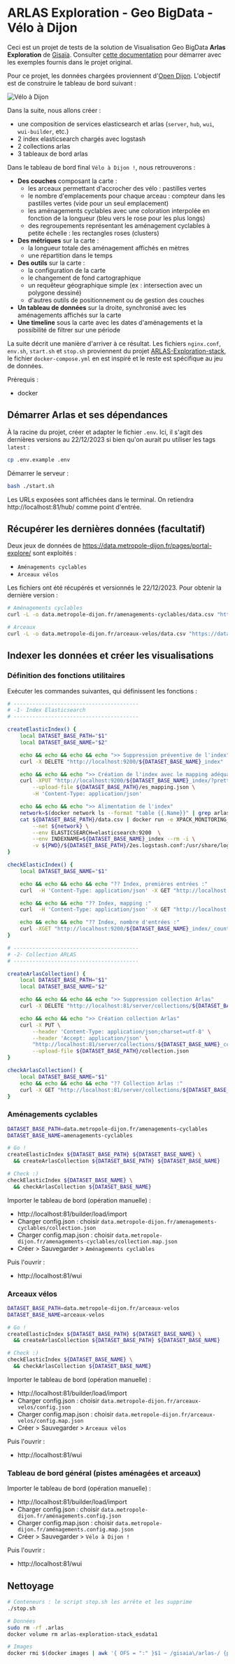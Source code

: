 # ARLAS Exploration - Geo BigData - Vélo à Dijon

Ceci est un projet de tests de la solution de Visualisation Geo BigData **Arlas Exploration** de [Gisaïa](https://github.com/gisaia).
Consulter [cette documentation](https://docs.arlas.io/arlas-quick-start/) pour démarrer avec les exemples fournis dans le projet original.

Pour ce projet, les données chargées proviennent d'[Open Dijon](https://data.metropole-dijon.fr/pages/portal-explore/). L'objectif est de construire le tableau de bord suivant :

![Vélo à Dijon](Vélo-à-Dijon.png)

Dans la suite, nous allons créer :
* une composition de services elasticsearch et arlas (`server`, `hub`, `wui`, `wui-builder`, etc.)
* 2 index elasticsearch chargés avec logstash
* 2 collections arlas
* 3 tableaux de bord arlas

Dans le tableau de bord final `Vélo à Dijon !`, nous retrouverons :
* **Des couches** composant la carte :
  * les arceaux permettant d'accrocher des vélo : pastilles vertes
  * le nombre d'emplacements pour chaque arceau : compteur dans les pastilles vertes (vide pour un seul emplacement)
  * les aménagements cyclables avec une coloration interpolée en fonction de la longueur (bleu vers le rose pour les plus longs)
  * des regroupements représentant les aménagement cyclables à petite échelle : les rectangles roses (clusters)
* **Des métriques** sur la carte :
  * la longueur totale des aménagement affichés en mètres
  * une répartition dans le temps
* **Des outils** sur la carte :
  * la configuration de la carte
  * le changement de fond cartographique
  * un requêteur géographique simple (ex : intersection avec un polygone dessiné)
  * d'autres outils de positionnement ou de gestion des couches
* **Un tableau de données** sur la droite, synchronisé avec les aménagements affichés sur la carte
* **Une timeline** sous la carte avec les dates d'aménagements et la possibilité de filtrer sur une période

La suite décrit une manière d'arriver à ce résultat. Les fichiers `nginx.conf`, `env.sh`, `start.sh` et `stop.sh` proviennent du projet [ARLAS-Exploration-stack](https://github.com/gisaia/ARLAS-Exploration-stack.git), le fichier `docker-compose.yml` en est inspiré et le reste est spécifique au jeu de données.

Prérequis :
* docker

## Démarrer Arlas et ses dépendances

À la racine du projet, créer et adapter le fichier `.env`. Ici, il s'agit des dernières versions au 22/12/2023 si bien qu'on aurait pu utiliser les tags `latest` :
```sh
cp .env.example .env
```

Démarrer le serveur :
```sh
bash ./start.sh
```

Les URLs exposées sont affichées dans le terminal. On retiendra http://localhost:81/hub/ comme point d'entrée.

## Récupérer les dernières données (facultatif)

Deux jeux de données de https://data.metropole-dijon.fr/pages/portal-explore/ sont exploités :
* `Aménagements cyclables`
* `Arceaux vélos`

Les fichiers ont été récupérés et versionnés le 22/12/2023. Pour obtenir la dernière version :
```sh
# Aménagements cyclables
curl -L -o data.metropole-dijon.fr/amenagements-cyclables/data.csv "https://data.metropole-dijon.fr/api/explore/v2.1/catalog/datasets/amenagements-cyclables/exports/csv?lang=fr&timezone=Europe%2FBerlin&use_labels=true&delimiter=%3B"

# Arceaux
curl -L -o data.metropole-dijon.fr/arceaux-velos/data.csv "https://data.metropole-dijon.fr/api/explore/v2.1/catalog/datasets/arceaux-velos/exports/csv?lang=fr&timezone=Europe%2FBerlin&use_labels=true&delimiter=%3B"
```

## Indexer les données et créer les visualisations
### Définition des fonctions utilitaires

Exécuter les commandes suivantes, qui définissent les fonctions :
```sh
# ----------------------------------------
# -1- Index Elasticsearch
# ----------------------------------------

createElasticIndex() {
    local DATASET_BASE_PATH="$1"
    local DATASET_BASE_NAME="$2"

    echo && echo && echo && echo ">> Suppression préventive de l'index"
    curl -X DELETE "http://localhost:9200/${DATASET_BASE_NAME}_index"

    echo && echo && echo ">> Création de l'index avec le mapping adéquat"
    curl -XPUT "http://localhost:9200/${DATASET_BASE_NAME}_index/?pretty" \
        --upload-file ${DATASET_BASE_PATH}/es_mapping.json \
        -H 'Content-Type: application/json'

    echo && echo && echo ">> Alimentation de l'index"
    network=$(docker network ls --format "table {{.Name}}" | grep arlas)
    cat ${DATASET_BASE_PATH}/data.csv | docker run -e XPACK_MONITORING_ENABLED=false \
        --net ${network} \
        --env ELASTICSEARCH=elasticsearch:9200  \
        --env INDEXNAME=${DATASET_BASE_NAME}_index --rm -i \
        -v ${PWD}/${DATASET_BASE_PATH}/2es.logstash.conf:/usr/share/logstash/pipeline/logstash.conf docker.elastic.co/logstash/logstash:8.7.0
}

checkElasticIndex() {
    local DATASET_BASE_NAME="$1"

    echo && echo && echo && echo "?? Index, premières entrées :"
    curl  -H 'Content-Type: application/json' -X GET "http://localhost:9200/${DATASET_BASE_NAME}_index/_search?size=2&pretty"

    echo && echo && echo "?? Index, mapping :"
    curl  -H 'Content-Type: application/json' -X GET "http://localhost:9200/${DATASET_BASE_NAME}_index/?pretty"

    echo && echo && echo "?? Index, nombre d'entrées :"
    curl -XGET "http://localhost:9200/${DATASET_BASE_NAME}_index/_count?pretty"
}

# ----------------------------------------
# -2- Collection ARLAS
# ----------------------------------------

createArlasCollection() {
    local DATASET_BASE_PATH="$1"
    local DATASET_BASE_NAME="$2"

    echo && echo && echo && echo ">> Suppression collection Arlas"
    curl -X DELETE "http://localhost:81/server/collections/${DATASET_BASE_NAME}_collection"

    echo && echo && echo ">> Création collection Arlas"
    curl -X PUT \
        --header 'Content-Type: application/json;charset=utf-8' \
        --header 'Accept: application/json' \
        "http://localhost:81/server/collections/${DATASET_BASE_NAME}_collection?pretty=true" \
        --upload-file ${DATASET_BASE_PATH}/collection.json
}

checkArlasCollection() {
    local DATASET_BASE_NAME="$1"
    echo && echo && echo && echo "?? Collection Arlas :"
    curl -X GET "http://localhost:81/server/collections/${DATASET_BASE_NAME}_collection?pretty=true"
}
```

### Aménagements cyclables

```sh
DATASET_BASE_PATH=data.metropole-dijon.fr/amenagements-cyclables
DATASET_BASE_NAME=amenagements-cyclables

# Go !
createElasticIndex ${DATASET_BASE_PATH} ${DATASET_BASE_NAME} \
  && createArlasCollection ${DATASET_BASE_PATH} ${DATASET_BASE_NAME}

# Check :)
checkElasticIndex ${DATASET_BASE_NAME} \
  && checkArlasCollection ${DATASET_BASE_NAME}
```

Importer le tableau de bord (opération manuelle) :
* http://localhost:81/builder/load/import
* Charger config.json : choisir `data.metropole-dijon.fr/amenagements-cyclables/collection.json`
* Charger config.map.json : choisir `data.metropole-dijon.fr/amenagements-cyclables/collection.map.json`
* Créer > Sauvegarder > `Aménagements cyclables`

Puis l'ouvrir :
* http://localhost:81/wui

### Arceaux vélos

```sh
DATASET_BASE_PATH=data.metropole-dijon.fr/arceaux-velos
DATASET_BASE_NAME=arceaux-velos

# Go !
createElasticIndex ${DATASET_BASE_PATH} ${DATASET_BASE_NAME} \
  && createArlasCollection ${DATASET_BASE_PATH} ${DATASET_BASE_NAME}

# Check :)
checkElasticIndex ${DATASET_BASE_NAME} \
  && checkArlasCollection ${DATASET_BASE_NAME}
```

Importer le tableau de bord (opération manuelle) :
* http://localhost:81/builder/load/import
* Charger config.json : choisir `data.metropole-dijon.fr/arceaux-velos/config.json`
* Charger config.map.json : choisir `data.metropole-dijon.fr/arceaux-velos/config.map.json`
* Créer > Sauvegarder > `Arceaux vélos`

Puis l'ouvrir :
* http://localhost:81/wui

### Tableau de bord général (pistes aménagées et arceaux)

Importer le tableau de bord (opération manuelle) :
* http://localhost:81/builder/load/import
* Charger config.json : choisir `data.metropole-dijon.fr/aménagements.config.json`
* Charger config.map.json : choisir `data.metropole-dijon.fr/aménagements.config.map.json`
* Créer > Sauvegarder > `Vélo à Dijon !`

Puis l'ouvrir :
* http://localhost:81/wui

## Nettoyage

```sh
# Conteneurs : le script stop.sh les arrête et les supprime
./stop.sh

# Données
sudo rm -rf .arlas
docker volume rm arlas-exploration-stack_esdata1

# Images
docker rmi $(docker images | awk '{ OFS = ":" }$1 ~ /gisaia\/arlas-/ {print $1,$2}')
```
